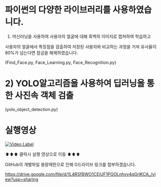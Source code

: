 # 파이썬의 다양한 라이브러리를 사용하였습니다.

1) 머신러닝을 사용하여 사용자의 얼굴에 대해 흑백의 이미지로 캡쳐하여 학습하고

사용자의 얼굴에서 특징점을 검출하여 저장된 사용자와 비교하는 과정을 거쳐 유사율이 80%가 넘는다면 잠금을 해제하였습니다.

(Find_Face.py, Face_Learning.py, Face_Recognition.py)


# 2) YOLO알고리즘을 사용하여 딥러닝을 통한 사진속 객체 검출

(yolo_object_detection.py)


# 실행영상

[![Video Label](https://user-images.githubusercontent.com/86874699/152732526-34272eae-f996-463e-abbb-3a34fdca6aea.jpg)](https://www.youtube.com/watch?v=Lw8x3vP9K7w)

⬆⬆⬆ 클릭시 실행 영상으로 이동 ⬆⬆⬆


GitHub의 개별파일 용량제한으로 인해 G드라이브 링크를 첨부하겠습니다.

https://drive.google.com/file/d/1L4RSfBWO1CEjUF1PGOLnhvv4qGrlKCA_/view?usp=sharing
